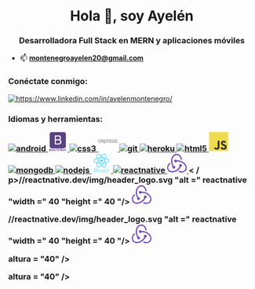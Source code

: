 <h1 align = "center"> Hola 👋, soy Ayelén </h1>
<h3 align = "center"> Desarrolladora Full Stack en MERN y aplicaciones móviles </h3>

- 📫 **montenegroayelen20@gmail.com**

<h3 align = "left"> Conéctate conmigo: </h3>
<p align = "left">
<a href = "https://linkedin.com/in/https://www.linkedin.com/in/ayelenmontenegro / "target =" blank "> <img align =" center "src =" https://raw.githubusercontent.com/rahuldkjain/github-profile-readme-generator/master/src/images/icons/Social/linked- in-alt.svg "alt =" https://www.linkedin.com/in/ayelenmontenegro/ "height =" 30 "width =" 40 "/> </a>
</p>

<h3 align =" left "> Idiomas y herramientas: </ h3>
<p align = "left"> <a href="https://developer.android.com" target="_blank"> <img src = "https://raw.githubusercontent.com/devicons/devicon/master/ icons / android / android-original-wordmark.svg "alt =" android "width =" 40 "height =" 40 "/> </a> <a href =" https://getbootstrap.com "target =" _ en blanco "> <img src =" https://raw.githubusercontent.com/devicons/devicon/master/icons/bootstrap/bootstrap-plain-wordmark.svg "alt =" bootstrap "width =" 40 "height =" 40 " /> </a> <a href="https://www.w3schools.com/css/" target="_blank"> <img src = "https: //raw.githubusercontent.com / devicons / devicon / master / icons / css3 / css3-original-wordmark.svg "alt =" css3 "width =" 40 "height =" 40 "/> </a> <a href =" https: // expressjs.com "target =" _ blank "> <img src =" https://raw.githubusercontent.com/devicons/devicon/master/icons/express/express-original-wordmark.svg "alt =" express "width = "40" altura = "40" /> </a> <a href="https://git-scm.com/" target="_blank"> <img src = "https://www.vectorlogo.zone /logos/git-scm/git-scm-icon.svg "alt =" git "width =" 40 "height =" 40 "/> </a> <a href =" https://heroku.com "objetivo = "_ en blanco"> <img src = "https://www.vectorlogo.zone/logos/heroku/heroku-icon.svg" alt = "heroku" width = "40" height = "40" /> </a> <a href = " https://www.w3.org/html/ "target =" _ blank "> <img src =" https://raw.githubusercontent.com/devicons/devicon/master/icons/html5/html5-original-wordmark. svg "alt =" html5 "width =" 40 "height =" 40 "/> </a> <a href =" https://developer.mozilla.org/en-US/docs/Web/JavaScript "target = "_blank"> <img src = "https://raw.githubusercontent.com/devicons/devicon/master/icons/javascript/javascript-original.svg" alt = "javascript" width = "40" height = "40" /> </a> <a href = "https://www.mongodb.com/" target = "_ blank"> <img src = "https://raw.githubusercontent.com/devicons/devicon/master/icons/mongodb/mongodb-original- wordmark.svg "alt =" mongodb "width =" 40 "height =" 40 "/> </a> <a href="https://nodejs.org" target="_blank"> <img src =" https : //raw.githubusercontent.com/devicons/devicon/master/icons/nodejs/nodejs-original-wordmark.svg "alt =" nodejs "width =" 40 "height =" 40 "/> </a> <a href = "https://reactjs.org/" target = "_ blank"> <img src = "https://raw.githubusercontent.com/devicons/devicon/master/icons/react/react-original-wordmark.svg "alt =" reaccionar "width = "40" height = "40" /> </a> <a href="https://reactnative.dev/" target="_blank"> <img src = "https://reactnative.dev/img /header_logo.svg "alt =" reactnative "width =" 40 "height =" 40 "/> </a> <a href="https://redux.js.org" target="_blank"> <img src = "https://raw.githubusercontent.com/devicons/devicon/master/icons/redux/redux-original.svg" alt = "redux" width = "40" height = "40" /> </a> < / p>//reactnative.dev/img/header_logo.svg "alt =" reactnative "width =" 40 "height =" 40 "/> </a> <a href =" https://redux.js.org "target = "_blank"> <img src = "https://raw.githubusercontent.com/devicons/devicon/master/icons/redux/redux-original.svg" alt = "redux" width = "40" height = "40" /> </a> </p>//reactnative.dev/img/header_logo.svg "alt =" reactnative "width =" 40 "height =" 40 "/> </a> <a href =" https://redux.js.org "target = "_blank"> <img src = "https://raw.githubusercontent.com/devicons/devicon/master/icons/redux/redux-original.svg" alt = "redux" width = "40" height = "40" /> </a> </p>altura = "40" /> </a> </p>altura = "40" /> </a> </p>


<!--
**ayelenMontenegro/ayelenMontenegro** is a ✨ _special_ ✨ repository because its `README.md` (this file) appears on your GitHub profile.

Here are some ideas to get you started:

- 🔭 I’m currently working on ...
- 🌱 I’m currently learning ...
- 👯 I’m looking to collaborate on ...
- 🤔 I’m looking for help with ...
- 💬 Ask me about ...
- 📫 How to reach me: ...
- 😄 Pronouns: ...
- ⚡ Fun fact: ...
-->
